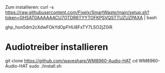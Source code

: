 Zum installieren: curl -s https://raw.githubusercontent.com/Fixelx/SmartWaste/main/setup.sh?token=GHSAT0AAAAAACU7OTDR6TYYTOFKPSVQSTTUZUZPAXA | bash

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



# Audiotreiber installieren
  git clone https://github.com/waveshare/WM8960-Audio-HAT
  cd WM8960-Audio-HAT
  sudo ./install.sh
